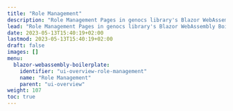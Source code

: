 ```yaml
---
title: "Role Management"
description: "Role Management Pages in genocs library's Blazor WebAssembly Boilerplate."
lead: "Role Management Pages in genocs library's Blazor WebAssembly Boilerplate."
date: 2023-05-13T15:40:19+02:00
lastmod: 2023-05-13T15:40:19+02:00
draft: false
images: []
menu:
  blazor-webassembly-boilerplate:
    identifier: "ui-overview-role-management"
    name: "Role Management"
    parent: "ui-overview"
weight: 107
toc: true
---
```



